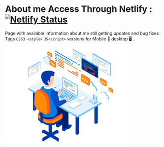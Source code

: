 # About me Access Through Netlify : [![Netlify Status](https://api.netlify.com/api/v1/badges/046db4a1-65ef-426e-b8b0-9b09c217548c/deploy-status)](https://vitordev01.netlify.app)
Page with available information about me still getting updates and bug fixes Tags `CSS3 <style>` `JS<script>` versions for Mobile 📲 desktop 🖥️ .


![Imagem do App Ideas](./dev.png)

